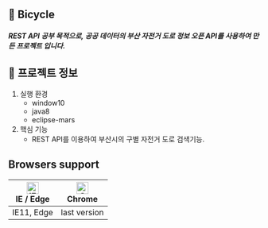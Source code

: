 ## :wave: Bicycle
##### REST API 공부 목적으로, 공공 데이터의 부산 자전거 도로 정보 오픈 API를 사용하여 만든 프로젝트 입니다. 

## :punch: 프로젝트 정보
1. 실행 환경
    * window10
    * java8
    * eclipse-mars
2. 핵심 기능
    * REST API를 이용하여 부산시의 구별 자전거 도로 검색기능.

## Browsers support

| [<img src="https://raw.githubusercontent.com/alrra/browser-logos/master/src/edge/edge_48x48.png" alt="IE / Edge" width="24px" height="24px" />](http://godban.github.io/browsers-support-badges/)<br/>IE / Edge | [<img src="https://raw.githubusercontent.com/alrra/browser-logos/master/src/chrome/chrome_48x48.png" alt="Chrome" width="24px" height="24px" />](http://godban.github.io/browsers-support-badges/)<br/>Chrome |
| --------- | --------- |
| IE11, Edge| last version
